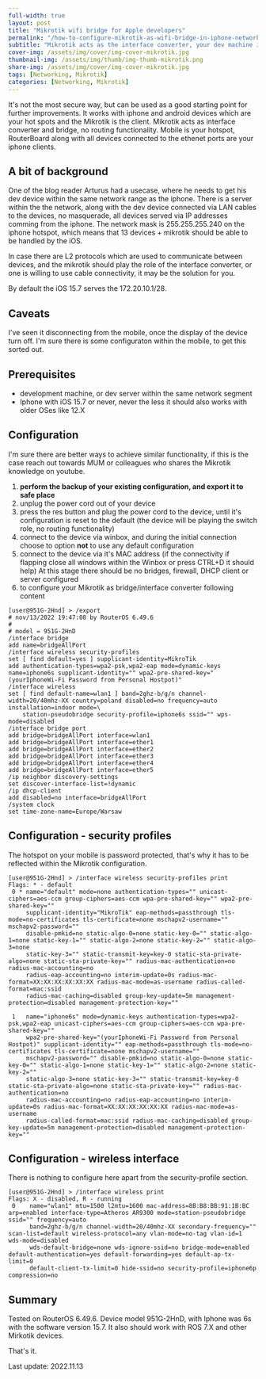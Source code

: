 ```yaml
---
full-width: true
layout: post
title: "Mikrotik wifi bridge for Apple developers"
permalink: "/how-to-configure-mikrotik-as-wifi-bridge-in-iphone-network/"
subtitle: "Mikrotik acts as the interface converter, your dev machine in the same network range as your iphone"
cover-img: /assets/img/cover/img-cover-mikrotik.jpg
thumbnail-img: /assets/img/thumb/img-thumb-mikrotik.png
share-img: /assets/img/cover/img-cover-mikrotik.jpg
tags: [Networking, Mikrotik]
categories: [Networking, Mikrotik]
---
```

It's not the most secure way, but can be used as a good starting point for further improvements. It works with iphone and android devices which are your hot spots and the Mikrotik is the client. Mikrotik acts as interface converter and bridge, no routing functionality. Mobile is your hotspot, RouterBoard along with all devices connected to the ethenet ports are your iphone clients.

## A bit of background

One of the blog reader Arturus had a usecase, where he needs to get his dev device within the same network range as the iphone. There is a server within the the network, along with the dev device connected via LAN cables to the devices, no masquerade, all devices served via IP addresses comming from the iphone. The network mask is 255.255.255.240 on the iphone hotspot, which means that 13 devices + mikrotik should be able to be handled by the iOS.

In case there are L2 protocols which are used to communicate between devices, and the mikrotik should play the role of the interface converter, or one is willing to use cable connectivity, it may be the solution for you.

By default the iOS 15.7 serves the 172.20.10.1/28.

## Caveats

I've seen it disconnecting from the mobile, once the display of the device turn off. I'm sure there is some configuraton within the mobile, to get this sorted out.

## Prerequisites

+ development machine, or dev server within the same network segment
+ Iphone with iOS 15.7 or never, never the less it should also works with older OSes like 12.X

## Configuration

I'm sure there are better ways to achieve similar functionality, if this is the case reach out towards MUM or colleagues who shares the Mikrotik knowledge on youtube.

1. **perform the backup of your existing configuration, and export it to safe place**
2. unplug the power cord out of your device
3. press the res button and plug the power cord to the device, until it's configuration is reset to the default (the device will be playing the switch role, no routing functionality)
4. connect to the device via winbox, and during the initial connection choose to option **not** to use any default configuration
5. connect to the device via it's MAC address (if the connectivity if flapping close all windows within the Winbox or press CTRL+D it should help)
At this stage there should be no bridges, firewall, DHCP client or server configured
6. to configure your Mikrotik as bridge/interface converter following content

```shell
[user@951G-2Hnd] > /export 
# nov/13/2022 19:47:08 by RouterOS 6.49.6
#
# model = 951G-2HnD
/interface bridge
add name=bridgeAllPort
/interface wireless security-profiles
set [ find default=yes ] supplicant-identity=MikroTik
add authentication-types=wpa2-psk,wpa2-eap mode=dynamic-keys name=iphone6s supplicant-identity="" wpa2-pre-shared-key="(yourIphoneWi-Fi Password from Personal Hostpot)"
/interface wireless
set [ find default-name=wlan1 ] band=2ghz-b/g/n channel-width=20/40mhz-XX country=poland disabled=no frequency=auto installation=indoor mode=\
    station-pseudobridge security-profile=iphone6s ssid="" wps-mode=disabled
/interface bridge port
add bridge=bridgeAllPort interface=wlan1
add bridge=bridgeAllPort interface=ether1
add bridge=bridgeAllPort interface=ether2
add bridge=bridgeAllPort interface=ether3
add bridge=bridgeAllPort interface=ether4
add bridge=bridgeAllPort interface=ether5
/ip neighbor discovery-settings
set discover-interface-list=!dynamic
/ip dhcp-client
add disabled=no interface=bridgeAllPort
/system clock
set time-zone-name=Europe/Warsaw
```

## Configuration - security profiles

The hotspot on your mobile is password protected, that's why it has to be reflected within the Mikrotik configuration.

```shell
[user@951G-2Hnd] > /interface wireless security-profiles print 
Flags: * - default 
 0 * name="default" mode=none authentication-types="" unicast-ciphers=aes-ccm group-ciphers=aes-ccm wpa-pre-shared-key="" wpa2-pre-shared-key="" 
     supplicant-identity="MikroTik" eap-methods=passthrough tls-mode=no-certificates tls-certificate=none mschapv2-username="" mschapv2-password="" 
     disable-pmkid=no static-algo-0=none static-key-0="" static-algo-1=none static-key-1="" static-algo-2=none static-key-2="" static-algo-3=none 
     static-key-3="" static-transmit-key=key-0 static-sta-private-algo=none static-sta-private-key="" radius-mac-authentication=no radius-mac-accounting=no 
     radius-eap-accounting=no interim-update=0s radius-mac-format=XX:XX:XX:XX:XX:XX radius-mac-mode=as-username radius-called-format=mac:ssid 
     radius-mac-caching=disabled group-key-update=5m management-protection=disabled management-protection-key="" 

 1   name="iphone6s" mode=dynamic-keys authentication-types=wpa2-psk,wpa2-eap unicast-ciphers=aes-ccm group-ciphers=aes-ccm wpa-pre-shared-key="" 
     wpa2-pre-shared-key="(yourIphoneWi-Fi Password from Personal Hostpot)" supplicant-identity="" eap-methods=passthrough tls-mode=no-certificates tls-certificate=none mschapv2-username="" 
     mschapv2-password="" disable-pmkid=no static-algo-0=none static-key-0="" static-algo-1=none static-key-1="" static-algo-2=none static-key-2="" 
     static-algo-3=none static-key-3="" static-transmit-key=key-0 static-sta-private-algo=none static-sta-private-key="" radius-mac-authentication=no 
     radius-mac-accounting=no radius-eap-accounting=no interim-update=0s radius-mac-format=XX:XX:XX:XX:XX:XX radius-mac-mode=as-username 
     radius-called-format=mac:ssid radius-mac-caching=disabled group-key-update=5m management-protection=disabled management-protection-key="" 
```

## Configuration - wireless interface

There is nothing to configure here apart from the security-profile section.

```shell
[user@951G-2Hnd] > /interface wireless print 
Flags: X - disabled, R - running 
 0    name="wlan1" mtu=1500 l2mtu=1600 mac-address=8B:B8:BB:91:1B:BC arp=enabled interface-type=Atheros AR9300 mode=station-pseudobridge ssid="" frequency=auto 
      band=2ghz-b/g/n channel-width=20/40mhz-XX secondary-frequency="" scan-list=default wireless-protocol=any vlan-mode=no-tag vlan-id=1 wds-mode=disabled 
      wds-default-bridge=none wds-ignore-ssid=no bridge-mode=enabled default-authentication=yes default-forwarding=yes default-ap-tx-limit=0 
      default-client-tx-limit=0 hide-ssid=no security-profile=iphone6p compression=no 
```

## Summary

Tested on RouterOS 6.49.6. Device model 951G-2HnD, with Iphone was 6s with the software version 15.7. It also should work with ROS 7.X and other Mirkotik devices.

That's it.

Last update: 2022.11.13
